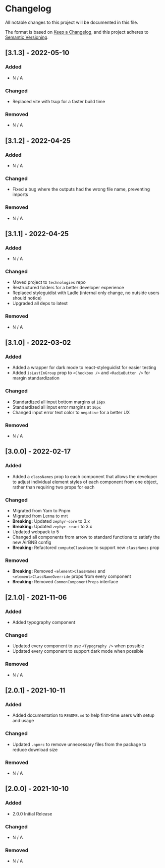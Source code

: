# Changelog

All notable changes to this project will be documented in this file.

The format is based on [Keep a Changelog](https://keepachangelog.com/en/1.0.0/), and this project
adheres to [Semantic Versioning](https://semver.org/spec/v2.0.0.html).

## [3.1.3] - 2022-05-10

### Added

- N / A

### Changed

- Replaced vite with tsup for a faster build time

### Removed

- N / A

## [3.1.2] - 2022-04-25

### Added

- N / A

### Changed

- Fixed a bug where the outputs had the wrong file name, preventing imports

### Removed

- N / A

## [3.1.1] - 2022-04-25

### Added

- N / A

### Changed

- Moved project to `technologies` repo
- Restructured folders for a better developer experience
- Replaced styleguidist with Ladle (internal only change, no outside users should notice)
- Upgraded all deps to latest

### Removed

- N / A

## [3.1.0] - 2022-03-02

### Added

- Added a wrapper for dark mode to react-styleguidist for easier testing
- Added `isLastInGroup` prop to `<Checkbox />` and `<RadioButton />` for margin standardization

### Changed

- Standardized all input bottom margins at `16px`
- Standardized all input error margins at `16px`
- Changed input error text color to `negative` for a better UX

### Removed

- N / A

## [3.0.0] - 2022-02-17

### Added

- Added a `classNames` prop to each component that allows the developer to adjust individual element
  styles of each component from one object, rather than requiring two props for each

### Changed

- Migrated from Yarn to Pnpm
- Migrated from Lerna to mrt
- **Breaking:** Updated `zephyr-core` to 3.x
- **Breaking:** Updated `zephyr-react` to 3.x
- Updated webpack to 5
- Changed all components from arrow to standard functions to satisfy the new AirBNB config
- **Breaking:** Refactored `computeClassName` to support new `classNames` prop

### Removed

- **Breaking:** Removed `<element>ClassNames` and `<element>ClassNameOverride` props from every
  component
- **Breaking:** Removed `CommonComponentProps` interface

## [2.1.0] - 2021-11-06

### Added

- Added typography component

### Changed

- Updated every component to use `<Typography />` when possible
- Updated every component to support dark mode when possible

### Removed

- N / A

## [2.0.1] - 2021-10-11

### Added

- Added documentation to `README.md` to help first-time users with setup and usage

### Changed

- Updated `.npmrc` to remove unnecessary files from the package to reduce download size

### Removed

- N / A

## [2.0.0] - 2021-10-10

### Added

- 2.0.0 Initial Release

### Changed

- N / A

### Removed

- N / A
